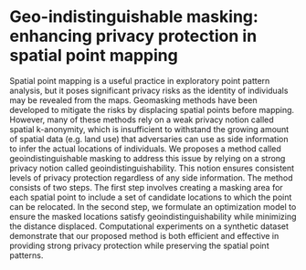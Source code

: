 # Geo-indistinguishable masking: enhancing privacy protection in spatial point mapping
Spatial point mapping is a useful practice in exploratory point pattern analysis, but it poses significant privacy risks as the identity of individuals may be revealed from the maps. Geomasking methods have been developed to mitigate the risks by displacing spatial points before mapping. However, many of these methods rely on a weak privacy notion called spatial k-anonymity, which is insufficient to withstand the growing amount of spatial data (e.g. land use) that adversaries can use as side information to infer the actual locations of individuals. We proposes a method called geoindistinguishable masking to address this issue by relying on a strong privacy notion called geoindistinguishability. This notion ensures consistent levels of privacy protection regardless of any side information. The method consists of two steps. The first step involves creating a masking area for each spatial point to include a set of candidate locations to which the point can be relocated. In the second step, we formulate an optimization model to ensure the masked locations satisfy geoindistinguishability while minimizing the distance displaced. Computational experiments on a synthetic dataset demonstrate that our proposed method is both efficient and effective in providing strong privacy protection while preserving the spatial point patterns.
